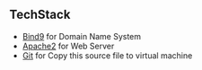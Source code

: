 ## TechStack
- [Bind9](https://www.isc.org/bind/) for Domain Name System
- [Apache2](https://httpd.apache.org/) for Web Server
- [Git](https://git-scm.com/) for Copy this source file to virtual machine
